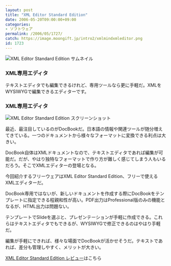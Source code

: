 ```yaml
---
layout: post
title: "XML Editor Standard Edition"
date: 2006-05-20T09:00:00+09:00
categories:
- ソフトウェア
permalink: /2006/05/1727/
catch: https://image.moongift.jp/intro2/xmlmindxmleditor.png
id: 1723
---
```

 ![XML Editor Standard Edition サムネイル](https://image.moongift.jp/intro2/xmlmindxmleditor.t.png "XML Editor Standard Edition サムネイル")
  

### XML専用エディタ
  
テキストエディタでも編集できるけれど、専用ツールなら更に手軽だ。XMLをWYSIWYGで編集できるエディターです。  
<!--more-->  

### XML専用エディタ
  

![XML Editor Standard Edition スクリーンショット](https://image.moongift.jp/intro2/xmlmindxmleditor.png "XML Editor Standard Edition スクリーンショット")

  

最近、最注目しているのがDocBookだ。日本語の情報や関連ツールが随分増えてきている。一つのドキュメントから様々なフォーマットに変換できる利点は大きい。

  

DocBook自体はXMLドキュメントなので、テキストエディタであれば編集が可能だ。だが、やはり独特なフォーマットで作り方が難しく感じてしまう人もいるだろう。そこでXMLエディターの登場となる。

  

今回紹介するフリーウェアはXML Editor Standard Edition、フリーで使えるXMLエディターだ。

  

DocBook専用ではないが、新しいドキュメントを作成する際にDocBookをテンプレートに指定できる程親和性が高い。PDF出力はProfessional版のみの機能となるが、HTML出力は問題ない。

  

テンプレートでSlideを選ぶと、プレゼンテーションが手軽に作成できる。これらはテキストエディタでもできるが、WYSIWYGで修正できるのはやはり手軽だ。

  

編集が手軽にできれば、様々な場面でDocBookが活かせそうだ。テキストであれば、差分も管理しやすく、メリットが大きい。

  

[XML Editor Standard Edition レビュー](http://fw.moongift.jp/review/i-1735.html)はこちら

